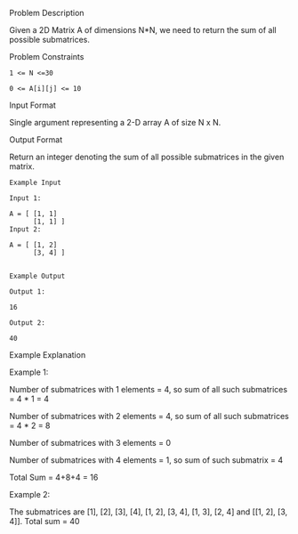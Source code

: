 Problem Description

Given a 2D Matrix A of dimensions N*N, we need to return the sum of all possible submatrices.



Problem Constraints

    1 <= N <=30
    
    0 <= A[i][j] <= 10



Input Format

Single argument representing a 2-D array A of size N x N.



Output Format

Return an integer denoting the sum of all possible submatrices in the given matrix.



    Example Input
    
    Input 1:
    
    A = [ [1, 1]
          [1, 1] ]
    Input 2:
    
    A = [ [1, 2]
          [3, 4] ]
    
    
    Example Output
    
    Output 1:
    
    16
    
    Output 2:
    
    40
    


Example Explanation

Example 1:

Number of submatrices with 1 elements = 4, so sum of all such submatrices = 4 * 1 = 4

Number of submatrices with 2 elements = 4, so sum of all such submatrices = 4 * 2 = 8

Number of submatrices with 3 elements = 0

Number of submatrices with 4 elements = 1, so sum of such submatrix = 4

Total Sum = 4+8+4 = 16

Example 2:

The submatrices are [1], [2], [3], [4], [1, 2], [3, 4], [1, 3], [2, 4] and [[1, 2], [3, 4]].
Total sum = 40
